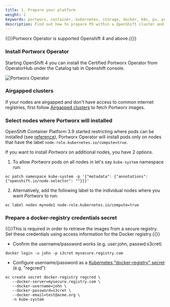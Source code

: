 ```yaml
---
title: 1. Prepare your platform
weight: 1
keywords: portworx, container, kubernetes, storage, docker, k8s, pv, persistent disk, openshift, operator
description: Find out how to prepare PX within a OpenShift cluster and have PX provide highly available volumes to any application deployed via Kubernetes.
---
```


{{<info>}}Portworx Operator is supported Openshift 4 and above.{{</info>}}

### Install Portworx Operator

Starting OpenShift 4 you can install the Certified Portworx Operator from OperatorHub under the Catalog tab in Openshift console.

![Portworx Operator](/img/openshift-operatorhub-portworx.png)

### Airgapped clusters

If your nodes are airgapped and don't have access to common internet registries, first follow [Airgapped clusters](/portworx-install-with-kubernetes/on-premise/airgapped) to fetch _Portworx_ images.

### Select nodes where Portworx will installed

OpenShift Container Platform 3.9 started restricting where pods can be installed (see [reference](https://docs.openshift.com/container-platform/3.9/dev_guide/daemonsets.html)),
Portworx Operator will install pods only on nodes that have the label `node-role.kubernetes.io/compute=true`.

If you want to install _Portworx_ on additional nodes, you have 2 options.

1. To allow _Portworx_ pods on all nodes in let's say `kube-system` namespace run:
```text
oc patch namespace kube-system -p '{"metadata": {"annotations": {"openshift.io/node-selector": ""}}}'
```

2. Alternatively, add the following label to the individual nodes where you want _Portworx_ to run:
```text
oc label nodes mynode1 node-role.kubernetes.io/compute=true
```

### Prepare a docker-registry credentials secret

{{<info>}}This is required in order to retrieve the images from a secure registry. Set these credentials using access information for the Docker registry.{{</info>}}

* Confirm the username/password works (e.g. user:john, passwd:s3cret)
```text
docker login -u john -p s3cret mysecure.registry.com
```

* Configure username/password as a [Kubernetes "docker-registry" secret](https://kubernetes.io/docs/concepts/containers/images/#creating-a-secret-with-a-docker-config) (e.g. "regcred")
```text
oc create secret docker-registry regcred \
   --docker-server=mysecure.registry.com \
   --docker-username=john \
   --docker-password=s3cret \
   --docker-email=test@acme.org \
   -n kube-system
```

